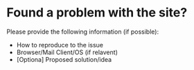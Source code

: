 # Found a problem with the site?

Please provide the following information (if possible):
* How to reproduce to the issue
* Browser/Mail Client/OS (if relavent)
* [Optiona] Proposed solution/idea
